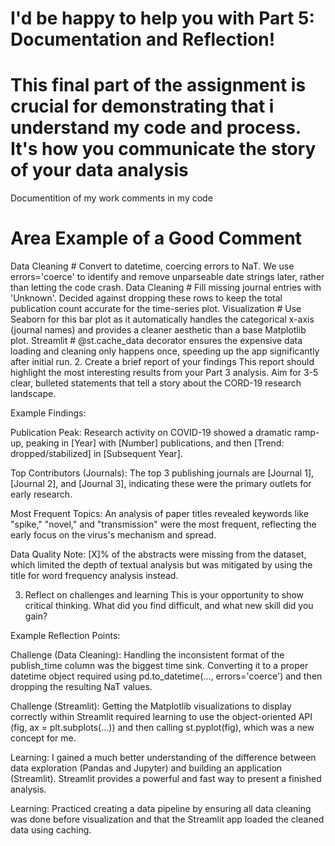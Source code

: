# I'd be happy to help you with Part 5: Documentation and Reflection!

# This final part of the assignment is crucial for demonstrating that i understand my code and  process. It's how you communicate the story of your data analysis

Documentition of my work
 comments in my code
 # Area	Example of a Good Comment
Data Cleaning	# Convert to datetime, coercing errors to NaT. We use errors='coerce' to identify and remove unparseable date strings later, rather than letting the code crash.
Data Cleaning	# Fill missing journal entries with 'Unknown'. Decided against dropping these rows to keep the total publication count accurate for the time-series plot.
Visualization	# Use Seaborn for this bar plot as it automatically handles the categorical x-axis (journal names) and provides a cleaner aesthetic than a base Matplotlib plot.
Streamlit	# @st.cache_data decorator ensures the expensive data loading and cleaning only happens once, speeding up the app significantly after initial run.
2. Create a brief report of your findings
This report should highlight the most interesting results from your Part 3 analysis. Aim for 3-5 clear, bulleted statements that tell a story about the CORD-19 research landscape.

Example Findings:

Publication Peak: Research activity on COVID-19 showed a dramatic ramp-up, peaking in [Year] with [Number] publications, and then [Trend: dropped/stabilized] in [Subsequent Year].

Top Contributors (Journals): The top 3 publishing journals are [Journal 1], [Journal 2], and [Journal 3], indicating these were the primary outlets for early research.

Most Frequent Topics: An analysis of paper titles revealed keywords like "spike," "novel," and "transmission" were the most frequent, reflecting the early focus on the virus's mechanism and spread.

Data Quality Note: [X]% of the abstracts were missing from the dataset, which limited the depth of textual analysis but was mitigated by using the title for word frequency analysis instead.

3. Reflect on challenges and learning
This is your opportunity to show critical thinking. What did you find difficult, and what new skill did you gain?

Example Reflection Points:

Challenge (Data Cleaning): Handling the inconsistent format of the publish_time column was the biggest time sink. Converting it to a proper datetime object required using pd.to_datetime(..., errors='coerce') and then dropping the resulting NaT values.

Challenge (Streamlit): Getting the Matplotlib visualizations to display correctly within Streamlit required learning to use the object-oriented API (fig, ax = plt.subplots(...)) and then calling st.pyplot(fig), which was a new concept for me.

Learning: I gained a much better understanding of the difference between data exploration (Pandas and Jupyter) and building an application (Streamlit). Streamlit provides a powerful and fast way to present a finished analysis.

Learning: Practiced creating a data pipeline by ensuring all data cleaning was done before visualization and that the Streamlit app loaded the cleaned data using caching.
